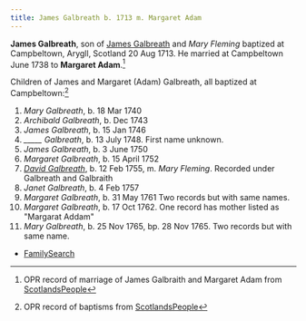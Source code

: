 ```yaml
---
title: James Galbreath b. 1713 m. Margaret Adam
---
```

**James Galbreath**, son of [James Galbreath](galbreath-james-1672.md) and *Mary Fleming* baptized at Campbeltown, Arygll, Scotland 20 Aug 1713. He married at Campbeltown June 1738 to **Margaret Adam**.[^marriage]

Children of James and Margaret (Adam) Galbreath, all baptized at Campbeltown:[^children]

1. *Mary Galbreath*, b. 18 Mar 1740
2. *Archibald Galbreath*, b. Dec 1743
3. *James Galbreath*, b. 15 Jan 1746
4. *\_\_\_\_\_ Galbreath*, b. 13 July 1748.  First name unknown.
5. *James Galbreath*, b. 3 June 1750
6. *Margaret Galbreath*, b. 15 April 1752
7. [*David Galbreath*](galbreath-david-1755.md), b. 12 Feb 1755, m. *Mary Fleming*.  Recorded under Galbreath and Galbraith
8. *Janet Galbreath*, b. 4 Feb 1757
9. *Margaret Galbreath*, b. 31 May 1761  Two records but with same names.
10. *Margaret Galbreath*, b. 17 Oct 1762. One record has mother listed as "Margarat Addam"
11. *Mary Galbreath*, b. 25 Nov 1765, bp. 28 Nov 1765. Two records but with same name.

[^marriage]: OPR record of marriage of James Galbraith and Margaret Adam from [ScotlandsPeople](https://www.scotlandspeople.gov.uk/record-results?search_type=people&event=M&record_type%5B0%5D=opr_marriages&church_type=Old%20Parish%20Registers&dl_cat=church&dl_rec=church-banns-marriages&surname=galbraith&surname_so=exact&forename_so=starts&sex=M&spouse_name=adam&spouse_name_so=exact&from_year=1738&to_year=1738&record=Church%20of%20Scotland%20%28old%20parish%20registers%29%20Roman%20Catholic%20Church%20Other%20churches)

[^children]: OPR record of baptisms from [ScotlandsPeople](https://www.scotlandspeople.gov.uk/record-results?search_type=people&event=%28B%20OR%20C%20OR%20S%29&record_type%5B0%5D=opr_births&church_type=Old%20Parish%20Registers&dl_cat=church&dl_rec=church-births-baptisms&surname=galbreath&surname_so=fuzzy&forename_so=starts&from_year=1740&to_year=1765&parent_names_so=soundex&parent_name_two=adam&parent_name_two_so=fuzzy&county=ARGYLL&record=Church%20of%20Scotland%20%28old%20parish%20registers%29%20Roman%20Catholic%20Church%20Other%20churches&rd_real_name%5B0%5D=CAMPBELTOWN%20%28LANDWARD%29%20OR%20CAMPBELTOWN%20%28BURGH%29%20OR%20CAMPBELTOWN&rd_display_name%5B0%5D=CAMPBELTOWN%20%28LANDWARD%29%7CCAMPBELTOWN%20%28BURGH%29%7CCAMPBELTOWN_CAMPBELTOWN&rd_label%5B0%5D=CAMPBELTOWN&rd_name%5B0%5D=CAMPBELTOWN%20%2ALANDWARD%2A%20OR%20CAMPBELTOWN%20%2ABURGH%2A%20OR%20CAMPBELTOWN&sort=asc&order=Date&field=year)

- [FamilySearch](https://www.familysearch.org/tree/person/details/G3PJ-D5Z)
